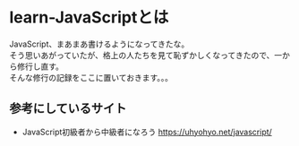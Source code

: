 # learn-JavaScriptとは
JavaScript、まあまあ書けるようになってきたな。<br>
そう思いあがっていたが、格上の人たちを見て恥ずかしくなってきたので、一から修行し直す。<br>
そんな修行の記録をここに置いておきます。。。

## 参考にしているサイト
- JavaScript初級者から中級者になろう
https://uhyohyo.net/javascript/
